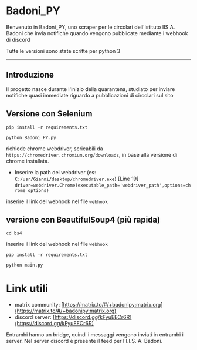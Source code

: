 # Badoni_PY

Benvenuto in Badoni_PY, uno scraper per le circolari dell'istituto IIS A. Badoni che invia notifiche quando vengono pubblicate mediante i webhook di discord

Tutte le versioni sono state scritte per python 3

---

## Introduzione

Il progetto nasce durante l'inizio della quarantena, studiato per inviare notifiche quasi immediate riguardo a pubblicazioni di circolari sul sito


## Versione con Selenium

`pip install -r requirements.txt`

`python Badoni_PY.py`

richiede chrome webdriver, scricabili da `https://chromedriver.chromium.org/downloads`, in base alla versione di chrome installata.

- Inserire la path del webdriver (es: `C:/usr/Gianni/desktop/chromedriver.exe`) [Line 19]
  `driver=webdriver.Chrome(executable_path='webdriver_path',options=chrome_options)`

inserire il link del webhook nel file `webhook`

## versione con BeautifulSoup4 (più rapida)

`cd bs4`

inserire il link del webhook nel file `webhook`

`pip install -r requirements.txt`

`python main.py`
 
 
# Link utili

- matrix community: [https://matrix.to/#/+badonipy:matrix.org](https://matrix.to/#/+badonipy:matrix.org)
- discord server: [https://discord.gg/kFyuEECr6R](https://discord.gg/kFyuEECr6R)

Entrambi hanno un bridge, quindi i messaggi vengono inviati in entrambi i server.
Nel server discord è presente il feed per l'I.I.S. A. Badoni.
